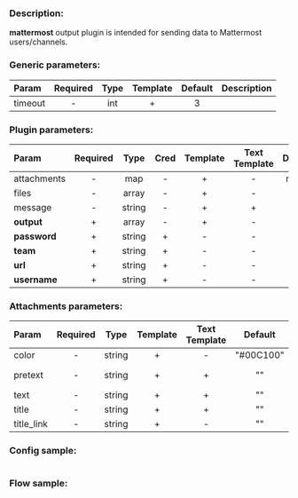 ### Description:

**mattermost** output plugin is intended for sending data to Mattermost
users/channels.


### Generic parameters:

| Param   | Required | Type | Template | Default | Description |
|:--------|:--------:|:----:|:--------:|:-------:|:------------|
| timeout |    -     | int  |    +     |    3    |             |


### Plugin parameters:

| Param        | Required |  Type  | Cred | Template | Text Template | Default |             Example              | Description |
|:-------------|:--------:|:------:|:----:|:--------:|:-------------:|:-------:|:--------------------------------:|:------------|
| attachments  |    -     |  map   |  -   |    +     |       -       |  map[]  |           see example            |             |
| files        |    -     | array  |  -   |    +     |       -       |   ""    | ["twitter.media", "data.array0"] |             |
| message      |    -     | string |  -   |    +     |       +       |   ""    |       "Hello, {{.FLOW}}!"        |             |
| **output**   |    +     | array  |  -   |    +     |       -       |   []    |      ["news", "@livelace"]       |             |
| **password** |    +     | string |  +   |    -     |       -       |   ""    |                ""                |             |
| **team**     |    +     | string |  +   |    -     |       -       |   ""    |           "superteam"            |             |
| **url**      |    +     | string |  +   |    -     |       -       |   ""    | "https://mattermost.example.com" |             |
| **username** |    +     | string |  +   |    -     |       -       |   ""    |                ""                |             |


### Attachments parameters:

| Param      | Required |  Type  | Template | Text Template |  Default  |          Example          | Description |
|:-----------|:--------:|:------:|:--------:|:-------------:|:---------:|:-------------------------:|:------------|
| color      |    -     | string |    +     |       -       | "#00C100" |         "#E40303"         |             |
| pretext    |    -     | string |    +     |       +       |    ""     | "Pretext {{.TIMEFORMAT}}" |             |
| text       |    -     | string |    +     |       +       |    ""     |    "Hello, {{.FLOW}}!"    |             |
| title      |    -     | string |    +     |       +       |    ""     |     "Title {{.UUID}}"     |             |
| title_link |    -     | string |    +     |       -       |    ""     |   "https://example.com"   |             |


### Config sample:

```toml

```

### Flow sample:

```yaml
```

